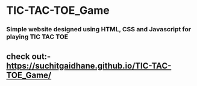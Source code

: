 # TIC-TAC-TOE_Game

### Simple website designed using HTML, CSS and Javascript for playing TIC TAC TOE

## check out:- https://suchitgaidhane.github.io/TIC-TAC-TOE_Game/
